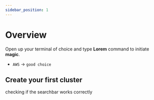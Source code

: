 ```yaml
---
sidebar_position: 1
---
```


# Overview

Open up your terminal of choice and type **Lorem** command to initiate **magic**.

- `AWS` → `good choice`

## Create your first cluster

checking if the searchbar works correctly
